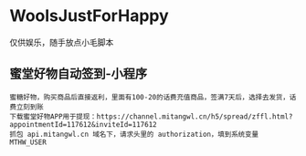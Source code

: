 # WoolsJustForHappy

仅供娱乐，随手放点小毛脚本

## 蜜堂好物自动签到-小程序

```
蜜糖好物，购买商品后直接返利，里面有100-20的话费充值商品，签满7天后，选择去发货，话费立刻到账
下载蜜堂好物APP用于提现：https://channel.mitangwl.cn/h5/spread/zffl.html?appointmentId=117612&inviteId=117612
抓包 api.mitangwl.cn 域名下，请求头里的 authorization，填到系统变量 MTHW_USER
```

